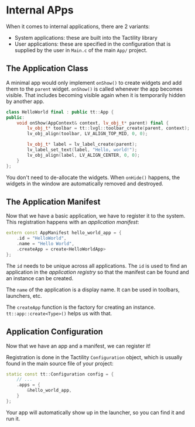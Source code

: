 # Internal APps

When it comes to internal applications, there are 2 variants:
- System applications: these are built into the Tactility library
- User applications: these are specified in the configuration that is supplied by the user in `Main.c` of the main `App/` project.

## The Application Class

A minimal app would only implement `onShow()` to create widgets and add them to the `parent` widget.
`onShow()` is called whenever the app becomes visible. That includes becoming visible again when it is temporarily hidden by another app.

```cpp
class HelloWorld final : public tt::App {
public:
    void onShow(AppContext& context, lv_obj_t* parent) final {
        lv_obj_t* toolbar = tt::lvgl::toolbar_create(parent, context);
        lv_obj_align(toolbar, LV_ALIGN_TOP_MID, 0, 0);

        lv_obj_t* label = lv_label_create(parent);
        lv_label_set_text(label, "Hello, world!");
        lv_obj_align(label, LV_ALIGN_CENTER, 0, 0);
    }
};
```

You don't need to de-allocate the widgets. When `onHide()` happens, the widgets in the window are automatically removed and destroyed.

## The Application Manifest

Now that we have a basic application, we have to register it to the system.
This registration happens with an _application manifest_:

```cpp
extern const AppManifest hello_world_app = {
    .id = "HelloWorld",
    .name = "Hello World",
    .createApp = create<HelloWorldApp>
};
```

The `id` needs to be unique across all applications. The `id` is used to find an application in the _application registry_
so that the manifest can be found and an instance can be created.

The `name` of the application is a display name. It can be used in toolbars, launchers, etc.

The `createApp` function is the factory for creating an instance. `tt::app::create<Type>()` helps us with that.

## Application Configuration

Now that we have an app and a manifest, we can register it!

Registration is done in the Tactility `Configuration` object, which is usually found in the main source file of your project:

```cpp
static const tt::Configuration config = {
    // ...
    .apps = {
        &hello_world_app,
    }
};
```

Your app will automatically show up in the launcher, so you can find it and run it.
